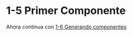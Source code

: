 # 1-5 Primer Componente

Ahora continua con [1-6 Generando componentes](1-6-generando-componentes.md)
